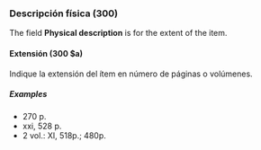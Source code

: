 ### Descripción física (300)

The field **Physical description** is for the extent of the item.

#### Extensión (300 $a)

Indique la extensión del ítem en número de páginas o volúmenes.

##### Examples

- 270 p.
- xxi, 528 p.
- 2 vol.: XI, 518p.; 480p.
